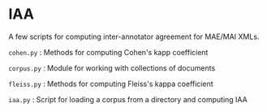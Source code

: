 # IAA
A few scripts for computing inter-annotator agreement for MAE/MAI XMLs.

`cohen.py` : Methods for computing Cohen's kapp coefficient

`corpus.py` : Module for working with collections of documents

`fleiss.py` : Methods for computing Fleiss's kappa coefficient

`iaa.py` : Script for loading a corpus from a directory and computing IAA
